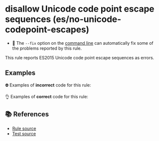 # disallow Unicode code point escape sequences (es/no-unicode-codepoint-escapes)

- 🔧 The `--fix` option on the [command line](https://eslint.org/docs/user-guide/command-line-interface#fixing-problems) can automatically fix some of the problems reported by this rule.

This rule reports ES2015 Unicode code point escape sequences as errors.

## Examples

⛔ Examples of **incorrect** code for this rule:

<eslint-playground type="bad" code="/*eslint es/no-unicode-codepoint-escapes: error */
const a\u{31} = `foo`
const a2 = &quot;a\u{62}b&quot;
" />

👌 Examples of **correct** code for this rule:

<eslint-playground type="good" code="/*eslint es/no-unicode-codepoint-escapes: error */
const a\u0031 = `foo`
const a2 = &quot;a\u0062b&quot;
" />

## 📚 References

- [Rule source](https://github.com/mysticatea/eslint-plugin-es/blob/v3.0.0/lib/rules/no-unicode-codepoint-escapes.js)
- [Test source](https://github.com/mysticatea/eslint-plugin-es/blob/v3.0.0/tests/lib/rules/no-unicode-codepoint-escapes.js)
